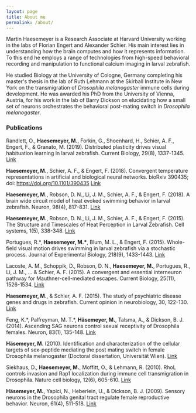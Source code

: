 ```yaml
---
layout: page
title: About me
permalink: /about/
---
```


Martin Haesemeyer is a Research Associate at Harvard University working in the labs of Florian
Engert and Alexander Schier. His main interest lies in understanding how the brain computes
and how it represents information. To this end he employs a range of technologies from
high-speed behavioral recording and manipulation to functional calcium imaging in larval
zebrafish.

He studied Biology at the University of Cologne, Germany completing his master's thesis in
the lab of Ruth Lehmann at the Skirball Institute in New York on the transmigration of
*Drosophila melanogaster* immune cells during development. He was awarded his PhD from the
University of Vienna, Austria, for his work in the lab of Barry Dickson on elucidating
how a small set of neurons orchestrates the behavioral post-mating switch in
*Drosophila melanogaster*.


### Publications
Randlett, O., **Haesemeyer, M.**, Forkin, G., Shoenhard, H., Schier, A. F., Engert, F., & Granato, M. (2019).
Distributed plasticity drives visual habituation learning in larval zebrafish.
Current Biology, 29(8), 1337-1345.
[Link](https://www.cell.com/current-biology/fulltext/S0960-9822(19)30209-X)

**Haesemeyer, M.**, Schier, A. F., & Engert, F. (2018).
Convergent temperature representations in artificial and biological neural networks.
bioRxiv 390435; doi: https://doi.org/10.1101/390435
[Link](https://www.biorxiv.org/content/early/2018/08/29/390435)

**Haesemeyer, M.**, Robson, D. N., Li, J. M., Schier, A. F., & Engert, F. (2018).
A brain wide circuit model of heat evoked swimming behavior in larval zebrafish. Neuron, 98(4), 817-831.
[Link](https://www.cell.com/neuron/fulltext/S0896-6273(18)30297-6)

**Haesemeyer, M.**, Robson, D. N., Li, J. M., Schier, A. F., & Engert, F. (2015).
The Structure and Timescales of Heat Perception in Larval Zebrafish.
Cell systems, 1(5), 338-348.
[Link](http://www.sciencedirect.com/science/article/pii/S2405471215001842)

Portugues, R.&#42;, **Haesemeyer, M.&#42;**, Blum, M. L., & Engert, F. (2015).
Whole-field visual motion drives swimming in larval zebrafish via a stochastic process.
Journal of Experimental Biology, 218(9), 1433-1443.
[Link](http://jeb.biologists.org/content/218/9/1433.short)

Lacoste, A. M., Schoppik, D., Robson, D. N., **Haesemeyer, M.**, Portugues, R., Li, J. M., ... & Schier, A. F. (2015).
A convergent and essential interneuron pathway for Mauthner-cell-mediated escapes.
Current Biology, 25(11), 1526-1534.
[Link](http://www.sciencedirect.com/science/article/pii/S0960982215004765)

**Haesemeyer, M.**, & Schier, A. F. (2015).
The study of psychiatric disease genes and drugs in zebrafish.
Current opinion in neurobiology, 30, 122-130.
[Link](http://www.sciencedirect.com/science/article/pii/S0959438814002384)

Feng, K.&#42;, Palfreyman, M. T.&#42;, **Häsemeyer, M.**, Talsma, A., & Dickson, B. J. (2014).
Ascending SAG neurons control sexual receptivity of Drosophila females.
Neuron, 83(1), 135-148.
[Link](http://www.sciencedirect.com/science/article/pii/S0896627309000762)

**Häsemeyer, M**. (2010).
Identification and characterization of the cellular targets of sex-peptide mediating the post mating switch in female Drosophila melanogaster
(Doctoral dissertation, Universität Wien).
[Link](http://othes.univie.ac.at/9728/)

Siekhaus, D., **Haesemeyer, M.**, Moffitt, O., & Lehmann, R. (2010).
RhoL controls invasion and Rap1 localization during immune cell transmigration in Drosophila.
Nature cell biology, 12(6), 605-610.
[Link](http://www.nature.com/ncb/journal/v12/n6/abs/ncb2063.html)

**Häsemeyer, M.**, Yapici, N., Heberlein, U., & Dickson, B. J. (2009).
Sensory neurons in the Drosophila genital tract regulate female reproductive behavior.
Neuron, 61(4), 511-518.
[Link](http://www.sciencedirect.com/science/article/pii/S0896627309000762)
